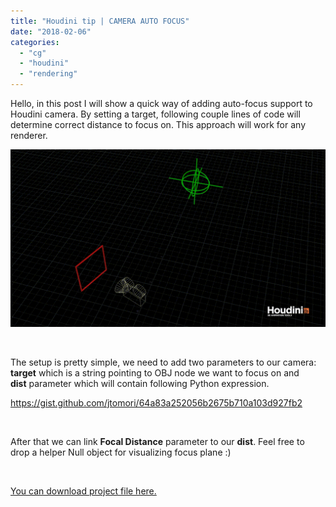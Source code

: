 ```yaml
---
title: "Houdini tip | CAMERA AUTO FOCUS"
date: "2018-02-06"
categories: 
  - "cg"
  - "houdini"
  - "rendering"
---
```


Hello, in this post I will show a quick way of adding auto-focus support to Houdini camera. By setting a target, following couple lines of code will determine correct distance to focus on. This approach will work for any renderer.

![out](images/out.gif)

 

The setup is pretty simple, we need to add two parameters to our camera: **target** which is a string pointing to OBJ node we want to focus on and **dist** parameter which will contain following Python expression.

https://gist.github.com/jtomori/64a83a252056b2675b710a103d927fb2

 

After that we can link **Focal Distance** parameter to our **dist**. Feel free to drop a helper Null object for visualizing focus plane :)

 

[You can download project file here.](https://drive.google.com/open?id=1NsrfBPg6Gz-cpP32U6sqs4slzck7xpu3)
